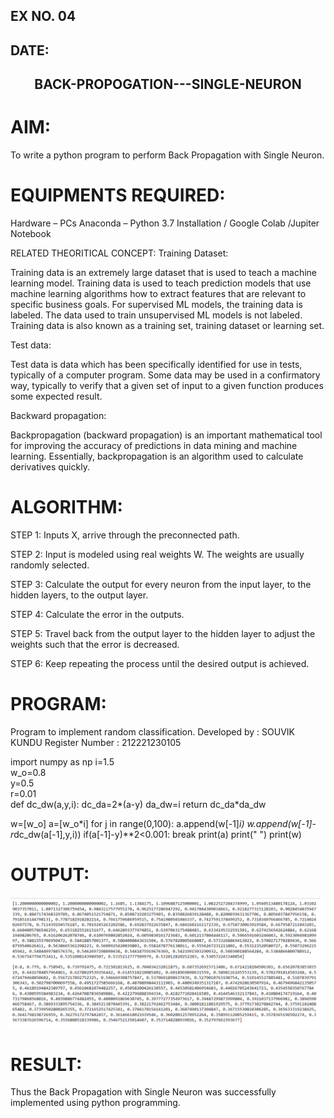 ## EX NO. 04
## DATE:

## <p align = 'center'>BACK-PROPOGATION---SINGLE-NEURON</p>
# AIM:
To write a python program to perform Back Propagation with Single Neuron.

# EQUIPMENTS REQUIRED:
Hardware – PCs Anaconda – Python 3.7 Installation / Google Colab /Jupiter Notebook

RELATED THEORITICAL CONCEPT:
Training Dataset:

Training data is an extremely large dataset that is used to teach a machine learning model. Training data is used to teach prediction models that use machine learning algorithms how to extract features that are relevant to specific business goals. For supervised ML models, the training data is labeled. The data used to train unsupervised ML models is not labeled. Training data is also known as a training set, training dataset or learning set.

Test data:

Test data is data which has been specifically identified for use in tests, typically of a computer program. Some data may be used in a confirmatory way, typically to verify that a given set of input to a given function produces some expected result.

Backward propagation:

Backpropagation (backward propagation) is an important mathematical tool for improving the accuracy of predictions in data mining and machine learning. Essentially, backpropagation is an algorithm used to calculate derivatives quickly.

# ALGORITHM:
STEP 1:
Inputs X, arrive through the preconnected path.

STEP 2:
Input is modeled using real weights W. The weights are usually randomly selected.

STEP 3:
Calculate the output for every neuron from the input layer, to the hidden layers, to the output layer.

STEP 4:
Calculate the error in the outputs.

STEP 5:
Travel back from the output layer to the hidden layer to adjust the weights such that the error is decreased.

STEP 6:
Keep repeating the process until the desired output is achieved.

# PROGRAM:
Program to implement random classification.
Developed by   : SOUVIK KUNDU
Register Number :  212221230105

import numpy as np
i=1.5    
w_o=0.8  
y=0.5    
r=0.01   
def dc_dw(a,y,i):
    dc_da=2*(a-y)
    da_dw=i
    return dc_da*da_dw
  
w=[w_o]
a=[w_o*i]
for j in range(0,100):
    a.append(w[-1]*i)
    w.append(w[-1]-r*dc_dw(a[-1],y,i))
    if(a[-1]-y)**2<0.001:
        break
print(a)
print(" ")
print(w)
# OUTPUT:

![git](45.png)

# RESULT:
Thus the Back Propagation with Single Neuron was successfully implemented using python programming.